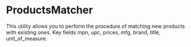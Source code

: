 # ProductsMatcher
This utility allows you to perform the procedure of matching new products with existing ones. Key fields mpn, upc, prices, mfg, brand, title, unit_of_measure.
